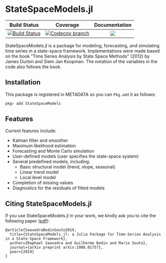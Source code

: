 [build-img]: https://travis-ci.com/LAMPSPUC/StateSpaceModels.jl.svg?branch=master
[build-url]: https://travis-ci.com/LAMPSPUC/StateSpaceModels.jl

[codecov-img]: https://codecov.io/gh/LAMPSPUC/StateSpaceModels.jl/coverage.svg?branch=master
[codecov-url]: https://codecov.io/gh/LAMPSPUC/StateSpaceModels.jl?branch=master

# StateSpaceModels.jl

| **Build Status** | **Coverage** | **Documentation** |
|:-----------------:|:-----------------:|:-----------------:|
| [![Build Status][build-img]][build-url] | [![Codecov branch][codecov-img]][codecov-url] |[![](https://img.shields.io/badge/docs-latest-blue.svg)](https://lampspuc.github.io/StateSpaceModels.jl/latest/)

StateSpaceModels.jl is a package for modeling, forecasting, and simulating time series in a state-space framework. Implementations were made based on the book "Time Series Analysis by State Space Methods" (2012) by James Durbin and Siem Jan Koopman. The notation of the variables in the code also follows the book.

## Installation

This package is registered in METADATA so you can `Pkg.add` it as follows:
```julia
pkg> add StateSpaceModels
```

## Features

Current features include:
* Kalman filter and smoother
* Maximum likelihood estimation
* Forecasting and Monte Carlo simulation
* User-defined models (user specifies the state-space system)
* Several predefined models, including:
  * Basic structural model (trend, slope, seasonal)
  * Linear trend model
  * Local level model
* Completion of missing values
* Diagnostics for the residuals of fitted models

## Citing StateSpaceModels.jl

If you use StateSpaceModels.jl in your work, we kindly ask you to cite the following paper ([pdf](https://arxiv.org/pdf/1908.01757.pdf)):

    @article{SaavedraBodinSouto2019,
      title={StateSpaceModels.jl: a Julia Package for Time-Series Analysis in a State-Space Framework},
      author={Raphael Saavedra and Guilherme Bodin and Mario Souto},
      journal={arXiv preprint arXiv:1908.01757},
      year={2019}
    }